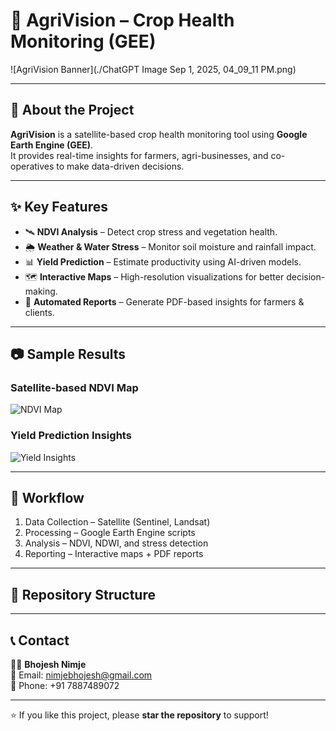 # 🌱 AgriVision – Crop Health Monitoring (GEE)

![AgriVision Banner](./ChatGPT Image Sep 1, 2025, 04_09_11 PM.png)

---

## 📌 About the Project
**AgriVision** is a satellite-based crop health monitoring tool using **Google Earth Engine (GEE)**.  
It provides real-time insights for farmers, agri-businesses, and co-operatives to make data-driven decisions.

---

## ✨ Key Features
- 🛰 **NDVI Analysis** – Detect crop stress and vegetation health.  
- 🌦 **Weather & Water Stress** – Monitor soil moisture and rainfall impact.  
- 📊 **Yield Prediction** – Estimate productivity using AI-driven models.  
- 🗺 **Interactive Maps** – High-resolution visualizations for better decision-making.  
- 📑 **Automated Reports** – Generate PDF-based insights for farmers & clients.  

---

## 📷 Sample Results

### Satellite-based NDVI Map
![NDVI Map](./images/satellite-ndvi.png)

### Yield Prediction Insights
![Yield Insights](./images/yield-prediction.png)

---

## 🚀 Workflow
1. Data Collection – Satellite (Sentinel, Landsat)  
2. Processing – Google Earth Engine scripts  
3. Analysis – NDVI, NDWI, and stress detection  
4. Reporting – Interactive maps + PDF reports  

---

## 📂 Repository Structure

---

## 📞 Contact
👨‍💻 **Bhojesh Nimje**  
📧 Email: [nimjebhojesh@gmail.com](mailto:nimjebhojesh@gmail.com)  
📱 Phone: +91 7887489072  

---

⭐ If you like this project, please **star the repository** to support!  
